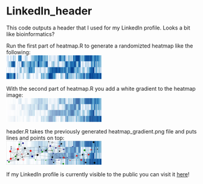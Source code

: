# LinkedIn_header

This code outputs a header that I used for my LinkedIn profile. Looks a bit like bioinformatics?

Run the first part of heatmap.R to generate a randomizted heatmap like the following:  
<img src="https://github.com/SRingshandl/LinkedIn_header/blob/main/heatmap.png" width="50%">

With the second part of heatmap.R you add a white gradient to the heatmap image:  
<img src="https://github.com/SRingshandl/LinkedIn_header/blob/main/heatmap_gradient.png?raw=true" width="50%">

header.R takes the previously generated heatmap_gradient.png file and puts lines and points on top:    
<img src="https://github.com/SRingshandl/LinkedIn_header/blob/main/header.png?raw=true" width="50%">

If my LinkedIn profile is currently visible to the public you can visit it [here](https://www.linkedin.com/in/sringshandl/ "My LinkedIn profile!")!
